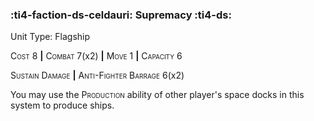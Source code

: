 ### :ti4-faction-ds-celdauri: **Supremacy** :ti4-ds:

Unit Type: Flagship 

<span style="font-variant:small-caps;">Cost</span> 8 __|__ <span style="font-variant:small-caps;">Combat</span> 7(x2) __|__ <span style="font-variant:small-caps;">Move</span> 1 __|__ <span style="font-variant:small-caps;">Capacity</span> 6

<span style="font-variant:small-caps;">Sustain Damage</span> __|__ <span style="font-variant:small-caps;">Anti-Fighter Barrage</span> 6(x2)

You may use the <span style="font-variant:small-caps;">Production</span> ability of other player's space docks in this system to produce ships.